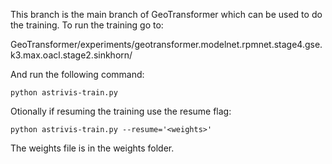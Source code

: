 This branch is the main branch of GeoTransformer which can be used to do the training. To run the training go to: 

GeoTransformer/experiments/geotransformer.modelnet.rpmnet.stage4.gse.k3.max.oacl.stage2.sinkhorn/

And run the following command:

```
python astrivis-train.py
```

Otionally if resuming the training use the resume flag:

```
python astrivis-train.py --resume='<weights>'
```

The weights file is in the weights folder.
